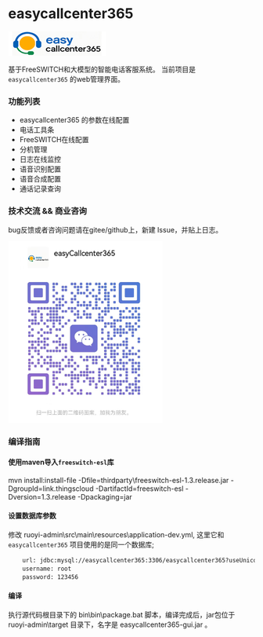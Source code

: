 # easycallcenter365

![easycallcenter365](logo.jpg)

基于FreeSWITCH和大模型的智能电话客服系统。 当前项目是 `easycallcenter365` 的web管理界面。

### 功能列表

* easycallcenter365 的参数在线配置
* 电话工具条
* FreeSWITCH在线配置
* 分机管理
* 日志在线监控
* 语音识别配置
* 语音合成配置
* 通话记录查询

### 技术交流 && 商业咨询

bug反馈或者咨询问题请在gitee/github上，新建 Issue，并贴上日志。

![联系方式](wetchat.png)
 

### 编译指南

#### 使用maven导入`freeswitch-esl`库

mvn install:install-file -Dfile=thirdparty\freeswitch-esl-1.3.release.jar -DgroupId=link.thingscloud -DartifactId=freeswitch-esl  -Dversion=1.3.release  -Dpackaging=jar
   
   
#### 设置数据库参数
 
修改 ruoyi-admin\src\main\resources\application-dev.yml, 这里它和 `easycallcenter365` 项目使用的是同一个数据库;

```txt
	url: jdbc:mysql://easycallcenter365:3306/easycallcenter365?useUnicode=true&characterEncoding=utf8&zeroDateTimeBehavior=convertToNull&useSSL=true&serverTimezone=GMT%2B8
	username: root
	password: 123456
```


#### 编译

   执行源代码根目录下的 bin\bin\package.bat 脚本，编译完成后，jar包位于 ruoyi-admin\target 目录下，名字是 easycallcenter365-gui.jar 。
   
   
   